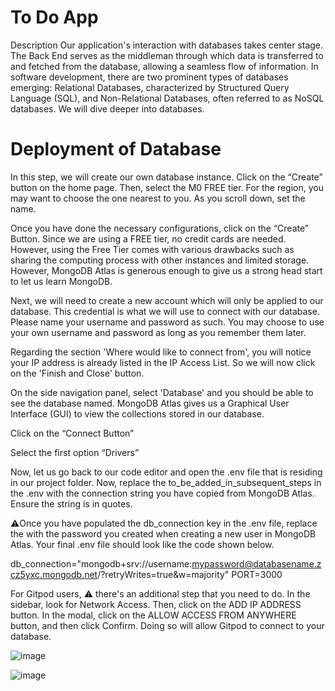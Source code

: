 # To Do App
Description
Our application's interaction with databases takes center stage. The Back End serves as the middleman through which data is transferred to and fetched from the database, allowing a seamless flow of information. In software development, there are two prominent types of databases emerging: Relational Databases, characterized by Structured Query Language (SQL), and Non-Relational Databases, often referred to as NoSQL databases. We will dive deeper into databases.

# Deployment of Database
In this step, we will create our own database instance. Click on the “Create” button on the home page. Then, select the M0 FREE tier. For the region, you may want to choose the one nearest to you. As you scroll down, set the name.

Once you have done the necessary configurations, click on the “Create” Button. Since we are using a FREE tier, no credit cards are needed. However, using the Free Tier comes with various drawbacks such as sharing the computing process with other instances and limited storage. However, MongoDB Atlas is generous enough to give us a strong head start to let us learn MongoDB.

Next, we will need to create a new account which will only be applied to our database. This credential is what we will use to connect with our database. Please name your username and password as such. You may choose to use your own username and password as long as you remember them later.

Regarding the section 'Where would like to connect from', you will notice your IP address is already listed in the IP Access List. So we will now click on the 'Finish and Close' button.

On the side navigation panel, select 'Database' and you should be able to see the database named. MongoDB Atlas gives us a Graphical User Interface (GUI) to view the collections stored in our database.

Click on the “Connect Button”

Select the first option “Drivers”

Now, let us go back to our code editor and open the .env file that is residing in our project folder. Now, replace the to_be_added_in_subsequent_steps in the .env with the connection string you have copied from MongoDB Atlas. Ensure the string is in quotes.

⚠️Once you have populated the db_connection key in the .env file, replace the <password> with the password you created when creating a new user in MongoDB Atlas. Your final .env file should look like the code shown below.








db_connection="mongodb+srv://username:mypassword@databasename.zcz5yxc.mongodb.net/?retryWrites=true&w=majority"
 PORT=3000

For Gitpod users, ⚠️ there's an additional step that you need to do. In the sidebar, look for Network Access. Then, click on the ADD IP ADDRESS button. In the modal, click on the ALLOW ACCESS FROM ANYWHERE button, and then click Confirm. Doing so will allow Gitpod to connect to your database. 


![image](https://github.com/iamprathmesh/To-Do-App/assets/86964450/ddb30cf8-50a4-4a17-89b9-c59422ebbb5f)

![image](https://github.com/iamprathmesh/To-Do-App/assets/86964450/41c1006e-422d-4c6f-9022-adc8e3edc190)
